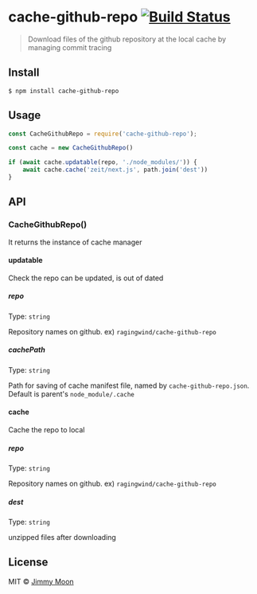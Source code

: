 # cache-github-repo [![Build Status](https://travis-ci.org/ragingwind/cache-github-repo.svg?branch=master)](https://travis-ci.org/ragingwind/cache-github-repo)

> Download files of the github repository at the local cache by managing commit tracing


## Install

```
$ npm install cache-github-repo
```


## Usage

```js
const CacheGithubRepo = require('cache-github-repo');

const cache = new CacheGithubRepo()

if (await cache.updatable(repo, './node_modules/')) {
	await cache.cache('zeit/next.js', path.join('dest'))
}
```

## API

### CacheGithubRepo()

It returns the instance of cache manager

#### updatable

Check the repo can be updated, is out of dated

##### repo

Type: `string`

Repository names on github. ex) `ragingwind/cache-github-repo`

##### cachePath

Type: `string`

Path for saving of cache manifest file, named by `cache-github-repo.json`. Default is parent's `node_module/.cache`

#### cache

Cache the repo to local

##### repo

Type: `string`

Repository names on github. ex) `ragingwind/cache-github-repo`

##### dest

Type: `string`

unzipped files after downloading

## License

MIT © [Jimmy Moon](http://ragingwind.me)
